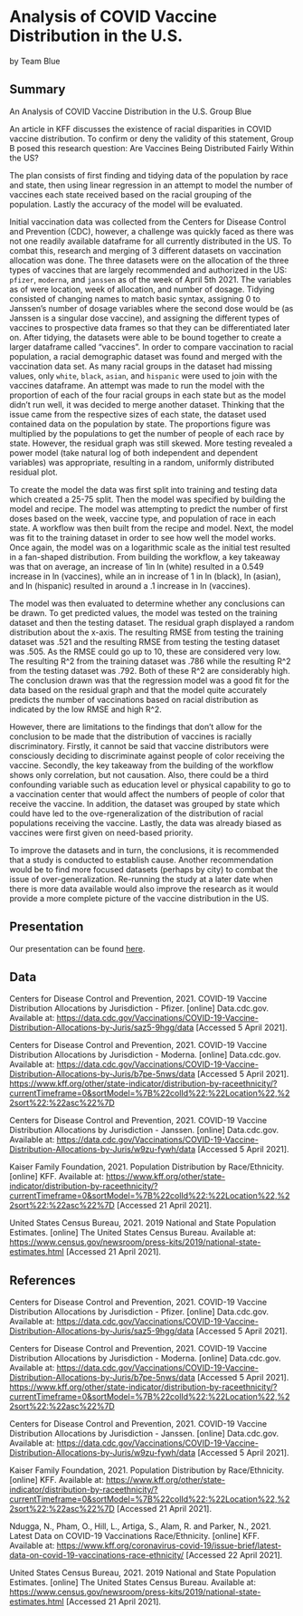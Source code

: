 
Analysis of COVID Vaccine Distribution in the U.S.
================
by Team Blue

## Summary

An Analysis of COVID Vaccine Distribution in the U.S.
Group Blue

An article in KFF discusses the existence of racial disparities in COVID vaccine distribution. To confirm or deny the validity of this statement, Group B posed this research question: Are Vaccines Being Distributed Fairly Within the US? 

The plan consists of first finding and tidying data of the population by race and state, then using linear regression in an attempt to model the number of vaccines each state received based on the racial grouping of the population. Lastly the accuracy of the model will be evaluated. 

Initial vaccination data was collected from the Centers for Disease Control and Prevention (CDC), however, a challenge was quickly faced as there was not one readily available dataframe for all currently distributed in the US. To combat this, research and merging of 3 different datasets on vaccination allocation was done. The three datasets were on the allocation of the three types of vaccines that are largely recommended and authorized in the US: `pfizer`, `moderna`, and `janssen` as of the week of April 5th 2021. The variables as of were location, week of allocation, and number of dosage. Tidying consisted of changing names to match basic syntax, assigning 0 to Janssen’s number of dosage variables where the second dose would be (as Janssen is a singular dose vaccine), and assigning the different types of vaccines to prospective data frames so that they can be differentiated later on. After tidying, the datasets were able to be bound together to create a larger dataframe called “vaccines”. In order to compare vaccination to racial population, a racial demographic dataset was found and merged with the vaccination data set. As many racial groups in the dataset had missing values, only `white`, `black`, `asian`, and `hispanic` were used to join with the vaccines dataframe. An attempt was made to run the model with the proportion of each of the four racial groups in each state but as the model didn’t run well, it was decided to merge another dataset. Thinking that the issue came from the respective sizes of each state, the dataset used contained data on the population by state. The proportions figure was multiplied by the populations to get the number of people of each race by state. However, the residual graph was still skewed. More testing revealed a power model (take natural log of both independent and dependent variables) was appropriate, resulting in a random, uniformly distributed residual plot. 

To create the model the data was first split into training and testing data which created a 25-75 split. Then the model was specified by building the model and recipe. The model was attempting to predict the number of first doses based on the week, vaccine type, and population of race in each state. A workflow was then built from the recipe and model. Next, the model was fit to the training dataset in order to see how well the model works. Once again, the model was on a logarithmic scale as the initial test resulted in a fan-shaped distribution. From building the workflow, a key takeaway was that on average, an increase of 1in ln (white) resulted in a 0.549 increase in ln (vaccines), while an in increase of 1 in ln (black), ln (asian), and ln (hispanic) resulted in around a .1 increase in ln (vaccines). 

The model was then evaluated to determine whether any conclusions can be drawn. To get predicted values, the model was tested on the training dataset and then the testing dataset. The residual graph displayed a random distribution about the x-axis. The resulting RMSE from testing the training dataset was .521 and the resulting RMSE from testing the testing dataset was .505. As the RMSE could go up to 10, these are considered very low. The resulting R^2 from the training dataset was .786 while the resulting R^2 from the testing dataset was .792. Both of these R^2 are considerably high. The conclusion drawn was that the regression model was a good fit for the data based on the residual graph and that the model quite accurately predicts the number of vaccinations based on racial distribution as indicated by the low RMSE and high R^2. 

However, there are limitations to the findings that don’t allow for the conclusion to be made that the distribution of vaccines is racially discriminatory. Firstly, it cannot be said that vaccine distributors were consciously deciding to discriminate against people of color receiving the vaccine. Secondly, the key takeaway from the building of the workflow shows only correlation, but not causation. Also, there could be a third confounding variable such as education level or physical capability to go to a vaccination center that would affect the numbers of people of color that receive the vaccine. In addition, the dataset was grouped by state which could have led to the ove-rgeneralization of the distribution of racial populations receiving the vaccine. Lastly, the data was already biased as vaccines were first given on need-based priority. 

To improve the datasets and in turn, the conclusions, it is recommended that a study is conducted to establish cause. Another recommendation would be to find more focused datasets (perhaps by city) to combat the issue of over-generalization. Re-running the study at a later date when there is more data available would also improve the research as it would provide a more complete picture of the vaccine distribution in the US. 

## Presentation

Our presentation can be found [here](presentation/presentation.html).

## Data 

Centers for Disease Control and Prevention, 2021. COVID-19 Vaccine Distribution Allocations by Jurisdiction - Pfizer. [online] Data.cdc.gov. Available at: <https://data.cdc.gov/Vaccinations/COVID-19-Vaccine-Distribution-Allocations-by-Juris/saz5-9hgg/data> [Accessed 5 April 2021].

Centers for Disease Control and Prevention, 2021. COVID-19 Vaccine Distribution Allocations by Jurisdiction - Moderna. [online] Data.cdc.gov. Available at: <https://data.cdc.gov/Vaccinations/COVID-19-Vaccine-Distribution-Allocations-by-Juris/b7pe-5nws/data> [Accessed 5 April 2021].
https://www.kff.org/other/state-indicator/distribution-by-raceethnicity/?currentTimeframe=0&sortModel=%7B%22colId%22:%22Location%22,%22sort%22:%22asc%22%7D

Centers for Disease Control and Prevention, 2021. COVID-19 Vaccine Distribution Allocations by Jurisdiction - Janssen. [online] Data.cdc.gov. Available at: <https://data.cdc.gov/Vaccinations/COVID-19-Vaccine-Distribution-Allocations-by-Juris/w9zu-fywh/data> [Accessed 5 April 2021].

Kaiser Family Foundation, 2021. Population Distribution by Race/Ethnicity. [online] KFF. Available at: <https://www.kff.org/other/state-indicator/distribution-by-raceethnicity/?currentTimeframe=0&sortModel=%7B%22colId%22:%22Location%22,%22sort%22:%22asc%22%7D> [Accessed 21 April 2021].

United States Census Bureau, 2021. 2019 National and State Population Estimates. [online] The United States Census Bureau. Available at: <https://www.census.gov/newsroom/press-kits/2019/national-state-estimates.html> [Accessed 21 April 2021].


## References

Centers for Disease Control and Prevention, 2021. COVID-19 Vaccine Distribution Allocations by Jurisdiction - Pfizer. [online] Data.cdc.gov. Available at: <https://data.cdc.gov/Vaccinations/COVID-19-Vaccine-Distribution-Allocations-by-Juris/saz5-9hgg/data> [Accessed 5 April 2021].

Centers for Disease Control and Prevention, 2021. COVID-19 Vaccine Distribution Allocations by Jurisdiction - Moderna. [online] Data.cdc.gov. Available at: <https://data.cdc.gov/Vaccinations/COVID-19-Vaccine-Distribution-Allocations-by-Juris/b7pe-5nws/data> [Accessed 5 April 2021].
https://www.kff.org/other/state-indicator/distribution-by-raceethnicity/?currentTimeframe=0&sortModel=%7B%22colId%22:%22Location%22,%22sort%22:%22asc%22%7D

Centers for Disease Control and Prevention, 2021. COVID-19 Vaccine Distribution Allocations by Jurisdiction - Janssen. [online] Data.cdc.gov. Available at: <https://data.cdc.gov/Vaccinations/COVID-19-Vaccine-Distribution-Allocations-by-Juris/w9zu-fywh/data> [Accessed 5 April 2021].

Kaiser Family Foundation, 2021. Population Distribution by Race/Ethnicity. [online] KFF. Available at: <https://www.kff.org/other/state-indicator/distribution-by-raceethnicity/?currentTimeframe=0&sortModel=%7B%22colId%22:%22Location%22,%22sort%22:%22asc%22%7D> [Accessed 21 April 2021].

Ndugga, N., Pham, O., Hill, L., Artiga, S., Alam, R. and Parker, N., 2021. Latest Data on COVID-19 Vaccinations Race/Ethnicity. [online] KFF. Available at: <https://www.kff.org/coronavirus-covid-19/issue-brief/latest-data-on-covid-19-vaccinations-race-ethnicity/> [Accessed 22 April 2021].

United States Census Bureau, 2021. 2019 National and State Population Estimates. [online] The United States Census Bureau. Available at: <https://www.census.gov/newsroom/press-kits/2019/national-state-estimates.html> [Accessed 21 April 2021].


